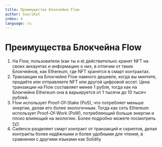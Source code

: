 ```yaml
---
title: Преимущества Блокчейна Flow
author: SuuriKat
index: 4
language: ru
---
```


# Преимущества Блокчейна Flow

1. На Flow, пользователи (как ты и я) действительно хранят NFT на своих аккаунтах и информацию о них, в отличии от таких Блокчейнов, как Ethereum, где NFT хранятся в смарт контрактах.
2. Транзакции на Блокчейне Flow намного дешевле, когда вы минтите, продаёте или отправляете NFT или другой цифровой ассет. Цена транзакции на Flow составляет менее 1 рубля, тогда как на Блокчейне Ethereum она в варьируется от 1 тысячи до 10 тысяч рублей. 
3. Flow использует Proof-Of-Stake (PoS), что потребляет меньше энергии, делая его более экологичным. Тогда как сеть Ethereum использует Proof-Of-Work (PoW), потребляющий больше энергии и плохо влияющий на экологию. Более подробно можете посмотреть [тут](https://flow-energy.vercel.app/).
4. Cadence разделяет смарт контракт от транзакций и скриптов, делая контракты более надёжными и более удобными для чтения, в сравнении с другими языками как Solidity